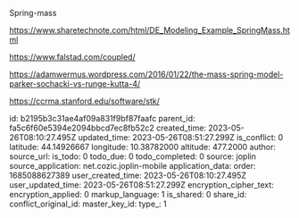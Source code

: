 Spring-mass

https://www.sharetechnote.com/html/DE_Modeling_Example_SpringMass.html

https://www.falstad.com/coupled/

https://adamwermus.wordpress.com/2016/01/22/the-mass-spring-model-parker-sochacki-vs-runge-kutta-4/

https://ccrma.stanford.edu/software/stk/





id: b2195b3c31ae4af09a831f9bf87faafc
parent_id: fa5c6f60e5394e2094bbcd7ec8fb52c2
created_time: 2023-05-26T08:10:27.495Z
updated_time: 2023-05-26T08:51:27.299Z
is_conflict: 0
latitude: 44.14926667
longitude: 10.38782000
altitude: 477.2000
author: 
source_url: 
is_todo: 0
todo_due: 0
todo_completed: 0
source: joplin
source_application: net.cozic.joplin-mobile
application_data: 
order: 1685088627389
user_created_time: 2023-05-26T08:10:27.495Z
user_updated_time: 2023-05-26T08:51:27.299Z
encryption_cipher_text: 
encryption_applied: 0
markup_language: 1
is_shared: 0
share_id: 
conflict_original_id: 
master_key_id: 
type_: 1